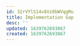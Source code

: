 ```yaml
---
id: 32rVYlS14v8Vz8bWVqgMu
title: Implementation Gap
desc: ''
updated: 1639762693867
created: 1639762693867
---
```


